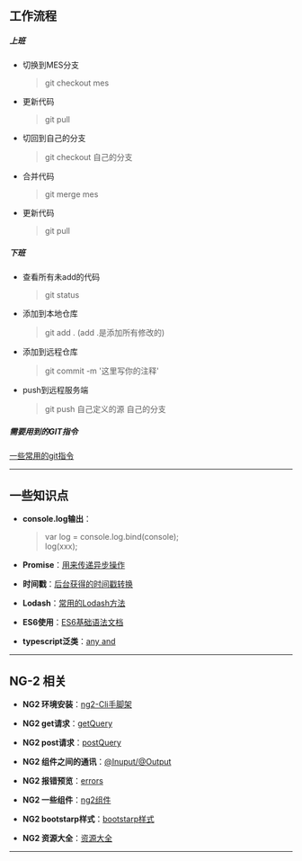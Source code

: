 ##  工作流程
##### 上班
* 切换到MES分支
    > git checkout mes
* 更新代码
    > git pull
* 切回到自己的分支
    > git checkout 自己的分支
* 合并代码
    > git merge mes
* 更新代码
    > git pull    

##### 下班
+ 查看所有未add的代码
    > git status
+ 添加到本地仓库
    > git add .   (add .是添加所有修改的)
+ 添加到远程仓库
    > git commit -m '这里写你的注释'
+ push到远程服务端
    > git push 自己定义的源 自己的分支 

##### 需要用到的GIT指令
[一些常用的git指令](gitInstructions/gitInstructions.md)

--- 

## 一些知识点
+ **console.log输出**：
    > var log = console.log.bind(console);  
    > log(xxx);
+ **Promise**：[用来传递异步操作](peomise/peomise.md)

+ **时间戳**：[后台获得的时间戳转换](timeStamp/timeStamp.md)  

+ **Lodash**：[常用的Lodash方法](lodash/lodash.md)  

+ **ES6使用**：[ES6基础语法文档](es6/es6.md)

+ **typescript泛类**：[any and <T>](typescript/typescript.md)

---

## NG-2 相关

+ **NG2 环境安装**：[ng2-Cli手脚架](ng2/ng2-environmentalScience.md)

+ **NG2 get请求**：[getQuery](ng2/ng2-getQuery.md)

+ **NG2 post请求**：[postQuery](./ng2/ng2-postQuery.md)

+ **NG2 组件之间的通讯**：[@Inuput/@Output](ng2/ng2-componentCommunication.md)

+ **NG2 报错预览**：[errors](./ng2/ng2-errors.md)

+ **NG2 一些组件**：[ng2组件](https://github.com/brillout/awesome-angular-components)

+ **NG2 bootstarp样式**：[bootstarp样式](http://valor-software.com/ngx-bootstrap)

+ **NG2 资源大全**：[资源大全](https://github.com/ascode/awesome-ng2)


--- 
